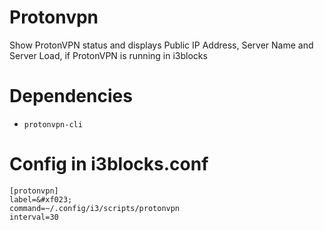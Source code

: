 # Protonvpn

Show ProtonVPN status and displays Public IP Address, Server Name and Server Load, if ProtonVPN is running in i3blocks

# Dependencies

* `protonvpn-cli`

# Config in i3blocks.conf

```
[protonvpn]
label=&#xf023; 
command=~/.config/i3/scripts/protonvpn
interval=30
```
